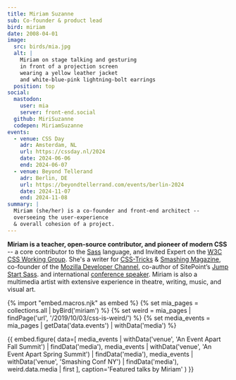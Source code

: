 ```yaml
---
title: Miriam Suzanne
sub: Co-founder & product lead
bird: miriam
date: 2008-04-01
image:
  src: birds/mia.jpg
  alt: |
    Miriam on stage talking and gesturing
    in front of a projection screen
    wearing a yellow leather jacket
    and white-blue-pink lightning-bolt earrings
  position: top
social:
  mastodon:
    user: mia
    server: front-end.social
  github: MiriSuzanne
  codepen: MiriamSuzanne
events:
  - venue: CSS Day
    adr: Amsterdam, NL
    url: https://cssday.nl/2024
    date: 2024-06-06
    end: 2024-06-07
  - venue: Beyond Tellerand
    adr: Berlin, DE
    url: https://beyondtellerrand.com/events/berlin-2024
    date: 2024-11-07
    end: 2024-11-08
summary: |
  Miriam (she/her) is a co-founder and front-end architect --
  overseeing the user-experience
  & overall cohesion of a project.
---
```


**Miriam is a teacher, open-source contributor,
and pioneer of modern CSS** --
a core contributor to the
[Sass](https://sass-lang.com) language,
and Invited Expert on the
[W3C CSS Working Group](/csswg/).
She's a writer for [CSS-Tricks][tricks] &
[Smashing Magazine][smashing],
co-founder of the [Mozilla Developer Channel][mozdev],
co-author of SitePoint’s [Jump Start Sass][jss].
and international [conference speaker][speaking].
Miriam is also a multimedia artist
with extensive experience in theatre,
writing, music, and visual art.

[tricks]: /tags/css-tricks/
[smashing]: /tags/smashing-magazine/
[mozdev]: /work/mozdev/
[jss]: https://www.sitepoint.com/premium/books/jump-start-sass/
[speaking]: /talks/

{% import "embed.macros.njk" as embed %}
{% set mia_pages = collections.all | byBird('miriam') %}
{% set weird = mia_pages | findPage('url', '/2019/10/03/css-is-weird/') %}
{% set media_events = mia_pages | getData('data.events') | withData('media') %}

{{ embed.figure(
  data=[
    media_events | withData('venue', 'An Event Apart Fall Summit') | findData('media'),
    media_events | withData('venue', 'An Event Apart Spring Summit') | findData('media'),
    media_events | withData('venue', 'Smashing Conf NY') | findData('media'),
    weird.data.media | first
  ],
  caption='Featured talks by Miriam'
) }}
